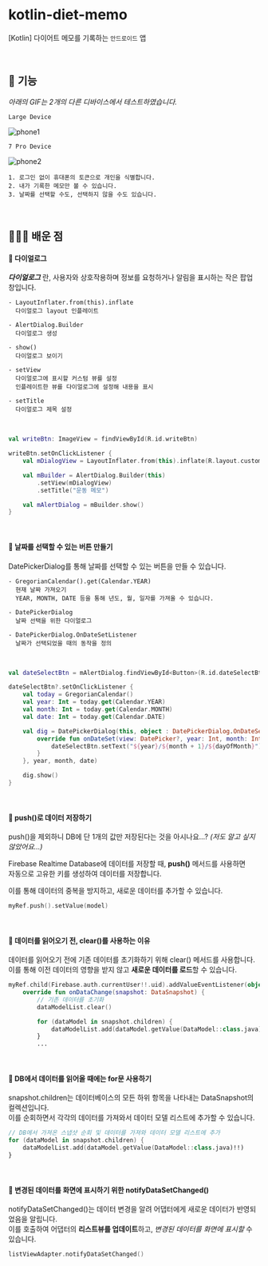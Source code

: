 # kotlin-diet-memo
[Kotlin] 다이어트 메모를 기록하는 `안드로이드` 앱

<br>

## 🎥 기능

_아래의 GIF는 2개의 다른 디바이스에서 테스트하였습니다._

`Large Device`

![phone1](https://github.com/1three/kotlin-diet-memo/assets/94810322/2025f12e-84df-4e59-917a-56332c9df09e)

`7 Pro Device`

![phone2](https://github.com/1three/kotlin-diet-memo/assets/94810322/b42a817b-1699-4571-9206-c01c55359750)

```
1. 로그인 없이 휴대폰의 토큰으로 개인을 식별합니다.
2. 내가 기록한 메모만 볼 수 있습니다.
3. 날짜를 선택할 수도, 선택하지 않을 수도 있습니다.
```

<br>

## 👩🏻‍🔬 배운 점

#### 🧪 다이얼로그

_**다이얼로그**_ 란, 사용자와 상호작용하며 정보를 요청하거나 알림을 표시하는 작은 팝업 창입니다.

```
- LayoutInflater.from(this).inflate
  다이얼로그 layout 인플레이트

- AlertDialog.Builder
  다이얼로그 생성

- show()
  다이얼로그 보이기

- setView
  다이얼로그에 표시할 커스텀 뷰를 설정
  인플레이트한 뷰를 다이얼로그에 설정해 내용을 표시

- setTitle
  다이얼로그 제목 설정
```

<br>

```Kotlin
val writeBtn: ImageView = findViewById(R.id.writeBtn)

writeBtn.setOnClickListener {
    val mDialogView = LayoutInflater.from(this).inflate(R.layout.custom_dialog, null)

    val mBuilder = AlertDialog.Builder(this)
        .setView(mDialogView)
        .setTitle("운동 메모")

    val mAlertDialog = mBuilder.show()
}
```

<br>

#### 🧪 날짜를 선택할 수 있는 버튼 만들기

DatePickerDialog를 통해 날짜를 선택할 수 있는 버튼을 만들 수 있습니다.

```
- GregorianCalendar().get(Calendar.YEAR)
  현재 날짜 가져오기
  YEAR, MONTH, DATE 등을 통해 년도, 월, 일자를 가져올 수 있습니다.

- DatePickerDialog
  날짜 선택을 위한 다이얼로그

- DatePickerDialog.OnDateSetListener
  날짜가 선택되었을 때의 동작을 정의
```

<br>

```Kotlin
val dateSelectBtn = mAlertDialog.findViewById<Button>(R.id.dateSelectBtn)

dateSelectBtn?.setOnClickListener {
    val today = GregorianCalendar()
    val year: Int = today.get(Calendar.YEAR)
    val month: Int = today.get(Calendar.MONTH)
    val date: Int = today.get(Calendar.DATE)

    val dig = DatePickerDialog(this, object : DatePickerDialog.OnDateSetListener {
        override fun onDateSet(view: DatePicker?, year: Int, month: Int, dayOfMonth: Int) {
            dateSelectBtn.setText("${year}/${month + 1}/${dayOfMonth}")
        }
    }, year, month, date)

    dig.show()
}
```

<br>

#### 🧪 push()로 데이터 저장하기

push()을 제외하니 DB에 단 1개의 값만 저장된다는 것을 아시나요...? _(저도 알고 싶지 않았어요...)_

Firebase Realtime Database에 데이터를 저장할 때, **push()** 메서드를 사용하면<br>
자동으로 고유한 키를 생성하여 데이터를 저장합니다.

이를 통해 데이터의 중복을 방지하고, 새로운 데이터를 추가할 수 있습니다.

```Kotlin
myRef.push().setValue(model)
```

<br>

#### 🧪 데이터를 읽어오기 전, clear()를 사용하는 이유

데이터를 읽어오기 전에 기존 데이터를 초기화하기 위해 clear() 메서드를 사용합니다.<br>
이를 통해 이전 데이터의 영향을 받지 않고 **새로운 데이터를 로드**할 수 있습니다.

```Kotlin
myRef.child(Firebase.auth.currentUser!!.uid).addValueEventListener(object : ValueEventListener {
    override fun onDataChange(snapshot: DataSnapshot) {
        // 기존 데이터를 초기화
        dataModelList.clear()

        for (dataModel in snapshot.children) {
            dataModelList.add(dataModel.getValue(DataModel::class.java)!!)
        }
        ...
```

<br>

#### 🧪 DB에서 데이터를 읽어올 때에는 for문 사용하기

snapshot.children는 데이터베이스의 모든 하위 항목을 나타내는 DataSnapshot의 컬렉션입니다.<br>
이를 순회하면서 각각의 데이터를 가져와서 데이터 모델 리스트에 추가할 수 있습니다.

```Kotlin
// DB에서 가져온 스냅샷 순회 및 데이터를 가져와 데이터 모델 리스트에 추가
for (dataModel in snapshot.children) {
    dataModelList.add(dataModel.getValue(DataModel::class.java)!!)
}
```

<br>

#### 🧪 변경된 데이터를 화면에 표시하기 위한 notifyDataSetChanged()

notifyDataSetChanged()는 데이터 변경을 알려 어댑터에게 새로운 데이터가 반영되었음을 알립니다.<br>
이를 호출하여 어댑터의 **리스트뷰를 업데이트**하고, _변경된 데이터를 화면에 표시할_ 수 있습니다.

```Kotlin
listViewAdapter.notifyDataSetChanged()
```
